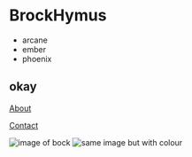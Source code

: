 # BrockHymus
- arcane
- ember
- phoenix
## okay

[About](https://www.bockexe.weebly.com)

[Contact](https://notbock.github.io/contact.html)

![image of bock](https://bockexe.weebly.com/uploads/1/2/4/1/124178278/published/126693848-151189366720326-8600588478497839249-n.jpg?1619538774)
![same image but with colour](https://i.imgur.com/9lOWe3z.jpeg)
